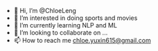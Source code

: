 - 👋 Hi, I’m @ChloeLeng
- 👀 I’m interested in doing sports and movies
- 🌱 I’m currently learning NLP and ML
- 💞️ I’m looking to collaborate on ...
- 📫 How to reach me chloe.yuxin615@gmail.com

<!---
ChloeLeng/ChloeLeng is a ✨ special ✨ repository because its `README.md` (this file) appears on your GitHub profile.
You can click the Preview link to take a look at your changes.
--->
